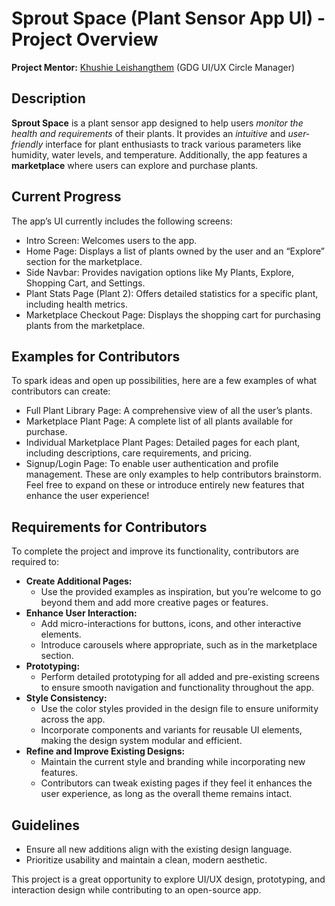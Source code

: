 # Sprout Space (Plant Sensor App UI) - Project Overview
**Project Mentor:** [Khushie Leishangthem](https://github.com/Khushie134) (GDG UI/UX Circle Manager)

## Description
**Sprout Space** is a plant sensor app designed to help users *monitor the health and requirements* of their plants. It provides an *intuitive* and *user-friendly* interface for plant enthusiasts to track various parameters like humidity, water levels, and temperature. Additionally, the app features a **marketplace** where users can explore and purchase plants.

## Current Progress
The app’s UI currently includes the following screens:
- Intro Screen: Welcomes users to the app.
- Home Page: Displays a list of plants owned by the user and an “Explore” section for the marketplace.
- Side Navbar: Provides navigation options like My Plants, Explore, Shopping Cart, and Settings.
- Plant Stats Page (Plant 2): Offers detailed statistics for a specific plant, including health metrics.
- Marketplace Checkout Page: Displays the shopping cart for purchasing plants from the marketplace.

## Examples for Contributors
To spark ideas and open up possibilities, here are a few examples of what contributors can create:
- Full Plant Library Page: A comprehensive view of all the user’s plants.
- Marketplace Plant Page: A complete list of all plants available for purchase.
- Individual Marketplace Plant Pages: Detailed pages for each plant, including descriptions, care requirements, and pricing.
- Signup/Login Page: To enable user authentication and profile management.
These are only examples to help contributors brainstorm. Feel free to expand on these or introduce entirely new features that enhance the user experience!

## Requirements for Contributors
To complete the project and improve its functionality, contributors are required to:
- **Create Additional Pages:**
  - Use the provided examples as inspiration, but you’re welcome to go beyond them and add more creative pages or features.
- **Enhance User Interaction:**
  - Add micro-interactions for buttons, icons, and other interactive elements.
  - Introduce carousels where appropriate, such as in the marketplace section.
- **Prototyping:**
  - Perform detailed prototyping for all added and pre-existing screens to ensure smooth navigation and functionality throughout the app.
- **Style Consistency:**
  - Use the color styles provided in the design file to ensure uniformity across the app.
  - Incorporate components and variants for reusable UI elements, making the design system modular and efficient.
- **Refine and Improve Existing Designs:**
  - Maintain the current style and branding while incorporating new features.
  - Contributors can tweak existing pages if they feel it enhances the user experience, as long as the overall theme remains intact.

## Guidelines
- Ensure all new additions align with the existing design language.
- Prioritize usability and maintain a clean, modern aesthetic.

This project is a great opportunity to explore UI/UX design, prototyping, and interaction design while contributing to an open-source app.
